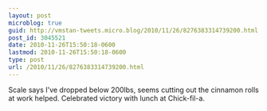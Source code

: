 ```yaml
---
layout: post
microblog: true
guid: http://vmstan-tweets.micro.blog/2010/11/26/8276383314739200.html
post_id: 3045521
date: 2010-11-26T15:50:18-0600
lastmod: 2010-11-26T15:50:18-0600
type: post
url: /2010/11/26/8276383314739200.html
---
```

Scale says I've dropped below 200lbs, seems cutting out the cinnamon rolls at work helped. Celebrated victory with lunch at Chick-fil-a.
